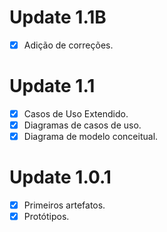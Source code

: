 # Update 1.1B
- [x] Adição de correções.

# Update 1.1
- [x] Casos de Uso Extendido.
- [x] Diagramas de casos de uso.
- [x] Diagrama de modelo conceitual.

# Update 1.0.1
- [x] Primeiros artefatos.
- [x] Protótipos.